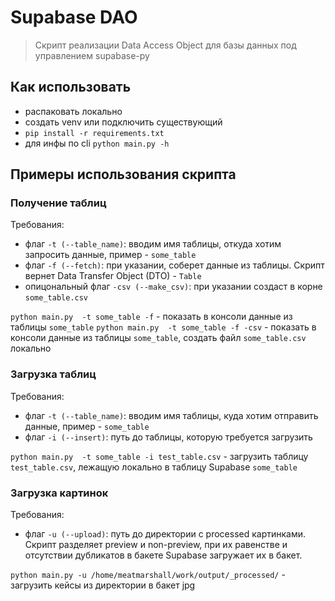 # Supabase DAO


> Скрипт реализации Data Access Object для базы данных под управлением supabase-py



## Как использовать

- распаковать локально
- создать venv или подключить существующий
- `pip install -r requirements.txt`
- для инфы по cli `python main.py -h`


## Примеры использования скрипта

### Получение таблиц
Требования: 
- флаг `-t (--table_name)`: вводим имя таблицы, откуда хотим запросить данные, пример - `some_table`
- флаг `-f (--fetch)`: при указании, соберет данные из таблицы. Скрипт вернет Data Transfer Object (DTO) - `Table` 
- опицональный флаг `-csv (--make_csv)`: при указании создаст в корне `some_table.csv`

`python main.py  -t some_table -f` - показать в консоли данные из таблицы `some_table`
`python main.py  -t some_table -f -csv` - показать в консоли данные из таблицы `some_table`, создать файл `some_table.csv` локально

### Загрузка таблиц
Требования:
- флаг `-t (--table_name)`: вводим имя таблицы, куда хотим отправить данные, пример - `some_table`
- флаг `-i (--insert)`: путь до таблицы, которую требуется загрузить

`python main.py  -t some_table -i test_table.csv` - загрузить таблицу `test_table.csv`, лежащую локально в таблицу Supabase `some_table`

### Загрузка картинок

Требования:
- флаг `-u (--upload)`: путь до директории с processed картинками. Скрипт разделяет preview и non-preview, при их равенстве и отсутствии дубликатов в бакете Supabase загружает их в бакет.


 `python main.py -u /home/meatmarshall/work/output/_processed/` - загрузить кейсы из директории в бакет jpg
